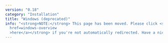 ```yaml
---
version: "0.18"
category: "Installation"
title: "Windows (deprecated)"
info: "<strong>NOTE:</strong> This page has been moved. Please click <strong><a
  href=windows-overview
  >here</a></strong> if you're not automatically redirected. Have a nice day!"
---
```


<meta http-equiv="refresh" content="1;url=windows-overview">
